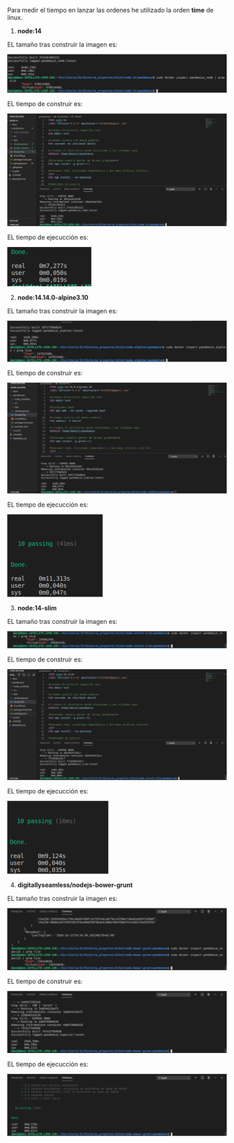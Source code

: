 
Para medir el tiempo en lanzar las ordenes he utilizado la orden **time** de linux.

1. **node:14**

EL tamaño tras construir la imagen es:

![tamaño](img/hito3/hito3_12.png)

EL tiempo de construir es:

![tiempo construcción](img/hito3/hito3_11.png)

EL tiempo de ejecucción es:   

![tiempo ejecucción](img/hito3/hito3_13.png)

2. **node:14.14.0-alpine3.10**

EL tamaño tras construir la imagen es:

![tamaño](img/hito3/hito3_6.png)

EL tiempo de construir es:

![tiempo construcción](img/hito3/hito3_5.png)

EL tiempo de ejecucción es:

![tiempo ejecucción](img/hito3/hito3_7.png)

3. **node:14-slim**

EL tamaño tras construir la imagen es:

![tamaño](img/hito3/hito3_10.png)

EL tiempo de construir es:

![tiempo construcción](img/hito3/hito3_8.png)

EL tiempo de ejecucción es:

![tiempo ejecucción](img/hito3/hito3_9.png)

4. **digitallyseamless/nodejs-bower-grunt**

EL tamaño tras construir la imagen es:

![tamaño](img/hito3/hito3_1.png)

EL tiempo de construir es:

![tiempo construcción](img/hito3/hito3_2.png)

EL tiempo de ejecucción es:

![tiempo ejecucción](img/hito3/hito3_3.png) 